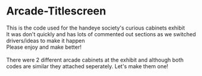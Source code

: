 # Arcade-Titlescreen

This is the code used for the handeye society's curious cabinets exhibit </br>
It was don't quickly and has lots of commented out sections as we switched drivers/ideas to make it happen </br>
Please enjoy and make better!</br></br>
There were 2 different arcade cabinets at the exhibit and although both codes are similar they attached seperately.  Let's make them one!
